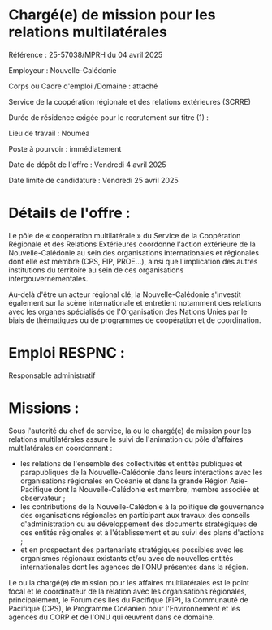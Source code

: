 # Chargé(e) de mission pour les relations multilatérales

Référence : 25-57038/MPRH du 04 avril 2025

Employeur : Nouvelle-Calédonie

Corps ou Cadre d'emploi /Domaine : attaché

Service de la coopération régionale et des relations extérieures (SCRRE)

Durée de résidence exigée pour le recrutement sur titre (1) :

Lieu de travail : Nouméa

Poste à pourvoir : immédiatement

Date de dépôt de l'offre : Vendredi 4 avril 2025

Date limite de candidature : Vendredi 25 avril 2025

# Détails de l'offre :

Le pôle de « coopération multilatérale » du Service de la Coopération Régionale et des Relations Extérieures coordonne l'action extérieure de la Nouvelle-Calédonie au sein des organisations internationales et régionales dont elle est membre (CPS, FIP, PROE...), ainsi que l'implication des autres institutions du territoire au sein de ces organisations intergouvernementales.

Au-delà d'être un acteur régional clé, la Nouvelle-Calédonie s'investit également sur la scène internationale et entretient notamment des relations avec les organes spécialisés de l'Organisation des Nations Unies par le biais de thématiques ou de programmes de coopération et de coordination.

# Emploi RESPNC :

Responsable administratif

# Missions :

Sous l'autorité du chef de service, la ou le chargé(e) de mission pour les relations multilatérales assure le suivi de l'animation du pôle d'affaires multilatérales en coordonnant :

- les relations de l'ensemble des collectivités et entités publiques et parapubliques de la Nouvelle-Calédonie dans leurs interactions avec les organisations régionales en Océanie et dans la grande Région Asie-Pacifique dont la Nouvelle-Calédonie est membre, membre associée et observateur ;
- les contributions de la Nouvelle-Calédonie à la politique de gouvernance des organisations régionales en participant aux travaux des conseils d'administration ou au développement des documents stratégiques de ces entités régionales et à l'établissement et au suivi des plans d'actions ;
- et en prospectant des partenariats stratégiques possibles avec les organismes régionaux existants et/ou avec de nouvelles entités internationales dont les agences de l'ONU présentes dans la région.

Le ou la chargé(e) de mission pour les affaires multilatérales est le point focal et le coordinateur de la relation avec les organisations régionales, principalement, le Forum des Iles du Pacifique (FIP), la Communauté de Pacifique (CPS), le Programme Océanien pour l'Environnement et les agences du CORP et de l'ONU qui œuvrent dans ce domaine.